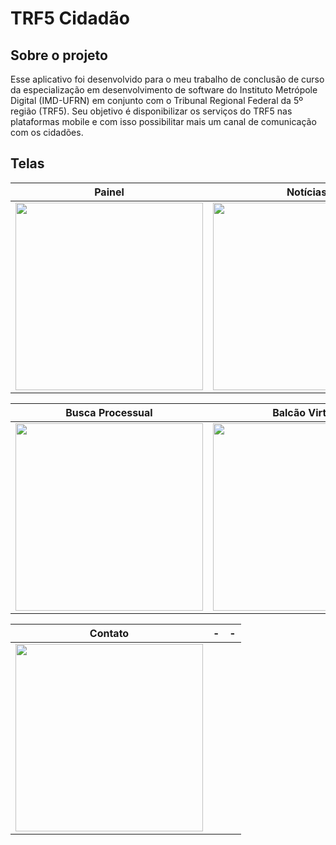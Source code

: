 #  TRF5 Cidadão

## Sobre o projeto

Esse aplicativo foi desenvolvido para o meu trabalho de conclusão de curso da especialização em desenvolvimento de software do Instituto Metrópole Digital (IMD-UFRN) em conjunto com o Tribunal Regional Federal da 5º região (TRF5). Seu objetivo é disponibilizar os serviços do TRF5 nas plataformas mobile e com isso possibilitar mais um canal de comunicação com os cidadões.

## Telas

Painel     |  Notícias | Notícia
--------- | ---------------- | ----------------
<img src="https://github.com/kaiquecodes/Projetos-mobile/blob/main/TRF5%20Cidad%C3%A3o/Screenshot_20230319_223914.jpg" width = 300px> | <img src="https://github.com/kaiquecodes/Projetos-mobile/blob/main/TRF5%20Cidad%C3%A3o/Screenshot_20230319_155637.jpg" width = 300px> | <img src="TRF5 Cidadão/Screenshot_20230319_163131.jpg" width = 300px> 

Busca Processual     |  Balcão Virtual | Contatos
--------- | ---------------- | ----------------
<img src="TRF5 Cidadão/Screenshot_20230319_223919.jpg" width = 300px> | <img src="TRF5 Cidadão/Screenshot_20230319_223940.jpg" width = 300px> | <img src="https://github.com/kaiquecodes/Projetos-mobile/blob/main/TRF5%20Cidad%C3%A3o/Screenshot_20230319_223950.jpg" width = 300px> 

Contato    | -  | -
--------- | ---------------- | ----------------
<img src="TRF5 Cidadão/Screenshot_20230319_223958.jpg" width = 300px> |  | 




